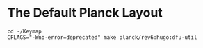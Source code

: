 # The Default Planck Layout
```
cd ~/Keymap
CFLAGS="-Wno-error=deprecated" make planck/rev6:hugo:dfu-util
```
